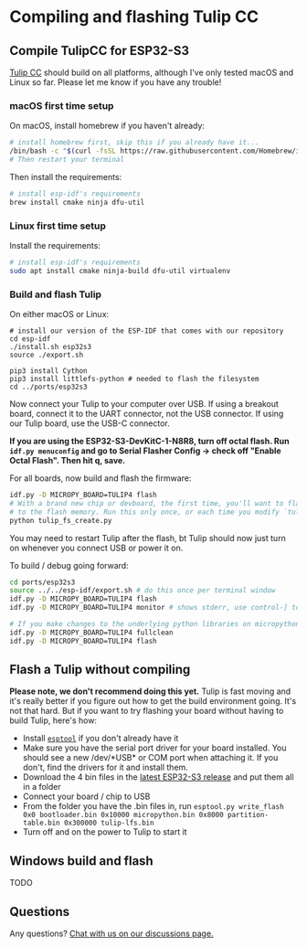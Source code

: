 # Compiling and flashing Tulip CC

## Compile TulipCC for ESP32-S3

[Tulip CC](../README.md) should build on all platforms, although I've only tested macOS and Linux so far. Please let me know if you have any trouble!

### macOS first time setup

On macOS, install homebrew if you haven't already:

```bash
# install homebrew first, skip this if you already have it...
/bin/bash -c "$(curl -fsSL https://raw.githubusercontent.com/Homebrew/install/HEAD/install.sh)"
# Then restart your terminal
```

Then install the requirements:

```bash
# install esp-idf's requirements
brew install cmake ninja dfu-util
```

### Linux first time setup

Install the requirements:

```bash
# install esp-idf's requirements
sudo apt install cmake ninja-build dfu-util virtualenv
```

### Build and flash Tulip 

On either macOS or Linux:

```
# install our version of the ESP-IDF that comes with our repository
cd esp-idf
./install.sh esp32s3
source ./export.sh

pip3 install Cython
pip3 install littlefs-python # needed to flash the filesystem
cd ../ports/esp32s3
```

Now connect your Tulip to your computer over USB. If using a breakout board, connect it to the UART connector, not the USB connector. If using our Tulip board, use the USB-C connector. 

**If you are using the ESP32-S3-DevKitC-1-N8R8, turn off octal flash. Run `idf.py menuconfig` and go to Serial Flasher Config -> check off "Enable Octal Flash". Then hit q, save.**


For all boards, now build and flash the firmware:

```bash
idf.py -D MICROPY_BOARD=TULIP4 flash 
# With a brand new chip or devboard, the first time, you'll want to flash Tulip's filesystem 
# to the flash memory. Run this only once, or each time you modify `tulip_home` if you're developing Tulip itself.
python tulip_fs_create.py
```

You may need to restart Tulip after the flash, bt Tulip should now just turn on whenever you connect USB or power it on. 

To build / debug going forward:

```bash
cd ports/esp32s3
source ../../esp-idf/export.sh # do this once per terminal window
idf.py -D MICROPY_BOARD=TULIP4 flash
idf.py -D MICROPY_BOARD=TULIP4 monitor # shows stderr, use control-] to quit

# If you make changes to the underlying python libraries on micropython, you want to fully clean the build 
idf.py -D MICROPY_BOARD=TULIP4 fullclean
idf.py -D MICROPY_BOARD=TULIP4 flash
```

## Flash a Tulip without compiling

**Please note, we don't recommend doing this yet.** Tulip is fast moving and it's really better if you figure out how to get the build environment going. It's not that hard. But if you want to try flashing your board without having to build Tulip, here's how:

 * Install [`esptool`](https://docs.espressif.com/projects/esptool/en/latest/esp32/installation.html) if you don't already have it
 * Make sure you have the serial port driver for your board installed. You should see a new /dev/\*USB\* or COM port when attaching it. If you don't, find the drivers for it and install them.
 * Download the 4 bin files in the [latest ESP32-S3 release](https://github.com/bwhitman/tulipcc/releases) and put them all in a folder
 * Connect your board / chip to USB
 * From the folder you have the .bin files in, run `esptool.py write_flash 0x0 bootloader.bin 0x10000 micropython.bin 0x8000 partition-table.bin 0x300000 tulip-lfs.bin`
 * Turn off and on the power to Tulip to start it 



## Windows build and flash

TODO 

## Questions

Any questions? [Chat with us on our discussions page.](https://github.com/bwhitman/tulipcc/discussions)

